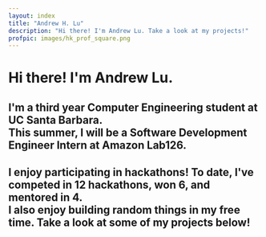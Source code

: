 ```yaml
---
layout: index
title: "Andrew H. Lu"
description: "Hi there! I'm Andrew Lu. Take a look at my projects!"
profpic: images/hk_prof_square.png
---
```


# Hi there! I'm Andrew Lu.

## I'm a third year Computer Engineering student at UC Santa Barbara.<br>This summer, I will be a Software Development Engineer Intern at Amazon Lab126.

## I enjoy participating in hackathons! To date, I've competed in 12 hackathons, won 6, and mentored in 4.<br>I also enjoy building random things in my free time. Take a look at some of my projects below!